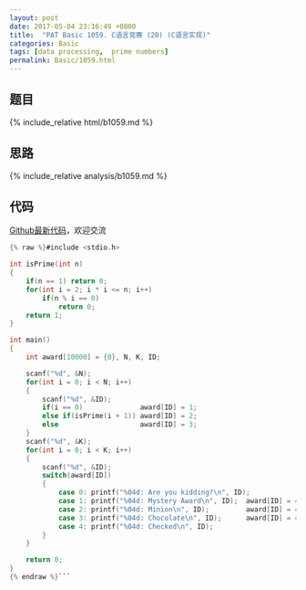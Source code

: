 ```yaml
---
layout: post
date: 2017-05-04 23:16:49 +0800
title:  "PAT Basic 1059. C语言竞赛 (20) (C语言实现)"
categories: Basic
tags: [data processing,  prime numbers]
permalink: Basic/1059.html
---
```


## 题目

{% include_relative html/b1059.md %}

## 思路

{% include_relative analysis/b1059.md %}

## 代码

[Github最新代码](https://github.com/OliverLew/PAT/blob/master/PATBasic/1059.c)，欢迎交流

```c
{% raw %}#include <stdio.h>

int isPrime(int n)
{
    if(n == 1) return 0;
    for(int i = 2; i * i <= n; i++)
        if(n % i == 0)
            return 0;
    return 1;
}

int main()
{
    int award[10000] = {0}, N, K, ID;

    scanf("%d", &N);
    for(int i = 0; i < N; i++)
    {
        scanf("%d", &ID);
        if(i == 0)              award[ID] = 1;
        else if(isPrime(i + 1)) award[ID] = 2;
        else                    award[ID] = 3;
    }
    scanf("%d", &K);
    for(int i = 0; i < K; i++)
    {
        scanf("%d", &ID);
        switch(award[ID])
        {
            case 0: printf("%04d: Are you kidding?\n", ID);               break;
            case 1: printf("%04d: Mystery Award\n", ID);  award[ID] = 4;  break;
            case 2: printf("%04d: Minion\n", ID);         award[ID] = 4;  break;
            case 3: printf("%04d: Chocolate\n", ID);      award[ID] = 4;  break;
            case 4: printf("%04d: Checked\n", ID);                        break;
        }
    }

    return 0;
}
{% endraw %}```
